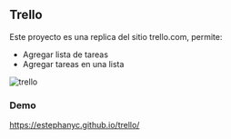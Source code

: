 ## Trello
Este proyecto es una replica del sitio trello.com, permite:
- Agregar lista de tareas
- Agregar tareas en una lista

![trello](https://user-images.githubusercontent.com/38702172/47173922-b9b83100-d2e5-11e8-8b8e-c14099832101.png)

### Demo
https://estephanyc.github.io/trello/
